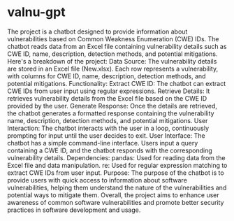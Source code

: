 # valnu-gpt
 The project is a chatbot designed to provide information about vulnerabilities based on Common Weakness Enumeration (CWE) IDs. The chatbot reads data from an Excel file containing vulnerability details such as CWE ID, name, description, detection methods, and potential mitigations. Here's a breakdown of the project: Data Source: The vulnerability details are stored in an Excel file (New.xlsx). Each row represents a vulnerability, with columns for CWE ID, name, description, detection methods, and potential mitigations. Functionality: Extract CWE ID: The chatbot can extract CWE IDs from user input using regular expressions. Retrieve Details: It retrieves vulnerability details from the Excel file based on the CWE ID provided by the user. Generate Response: Once the details are retrieved, the chatbot generates a formatted response containing the vulnerability name, description, detection methods, and potential mitigations. User Interaction: The chatbot interacts with the user in a loop, continuously prompting for input until the user decides to exit. User Interface: The chatbot has a simple command-line interface. Users input a query containing a CWE ID, and the chatbot responds with the corresponding vulnerability details. Dependencies: pandas: Used for reading data from the Excel file and data manipulation. re: Used for regular expression matching to extract CWE IDs from user input. Purpose: The purpose of the chatbot is to provide users with quick access to information about software vulnerabilities, helping them understand the nature of the vulnerabilities and potential ways to mitigate them. Overall, the project aims to enhance user awareness of common software vulnerabilities and promote better security practices in software development and usage.
